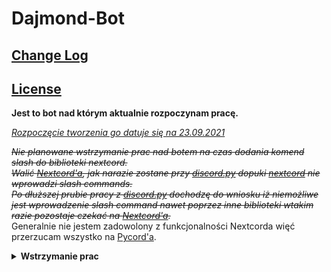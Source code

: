 # Dajmond-Bot
<h2><a href="ChangeLog.md">Change Log</a> </h2>
<h2><a href="LICENSE.md">License</a></h2>

<b>Jest to bot nad którym aktualnie rozpoczynam pracę.</b><br>

<u><i>Rozpoczęcie tworzenia go datuje się na 23.09.2021</i></u><br>

<i><s>Nie planowane wstrzymanie prac nad botem na czas dodania komend slash do biblioteki nextcord.</s></i> <br>
<i><s>Walić [Nextcord'a](https://github.com/nextcord/nextcord), jak narazie zostane przy [discord.py](https://github.com/Rapptz/discord.py) dopuki [nextcord](https://github.com/nextcord/nextcord) nie wprowadzi slash commands.</s></i><br>
<i><s>Po dłuższej prubie pracy z [discord.py](https://github.com/Rapptz/discord.py) dochodzę do wniosku iż niemożliwe jest wprowadzenie slash command nawet poprzez inne biblioteki wtakim razie pozostaje czekać na [Nextcord'a](https://github.com/nextcord/nextcord).<br></i></s>
Generalnie nie jestem zadowolony z funkcjonalności Nextcorda więć przerzucam wszystko na [Pycord'a](https://github.com/Pycord-Development/pycord).<br>
<details> <summary><b>Wstrzymanie prac</b></summary>
<details> <summary><b>#1</b> </summary>
<i>Rozpoczęcie 25.09.2021 <br>
Zakończenie 30.09.2021</i></details>
<details> <summary><b>#2</b> </summary>
<i>Rozpoczęcie 25.10.2021 <br>
Zakończenie 15.02.2022</i></details></details>
